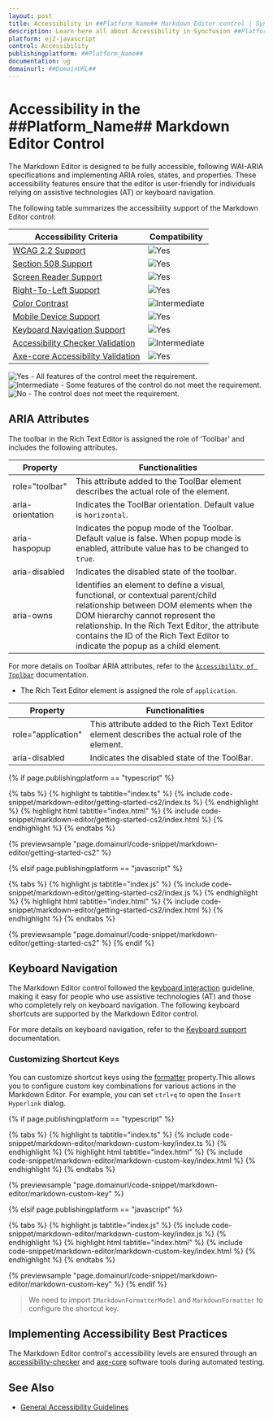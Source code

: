 ```yaml
---
layout: post
title: Accessibility in ##Platform_Name## Markdown Editor control | Syncfusion
description: Learn here all about Accessibility in Syncfusion ##Platform_Name## Markdown Editor control of Syncfusion Essential JS 2 and more.
platform: ej2-javascript
control: Accessibility
publishingplatform: ##Platform_Name##
documentation: ug
domainurl: ##DomainURL##
---
```


# Accessibility in the ##Platform_Name## Markdown Editor Control

The Markdown Editor is designed to be fully accessible, following WAI-ARIA specifications and implementing ARIA roles, states, and properties. These accessibility features ensure that the editor is user-friendly for individuals relying on assistive technologies (AT) or keyboard navigation. 

The following table summarizes the accessibility support of the Markdown Editor control: 

| Accessibility Criteria | Compatibility |
| -- | -- |
| [WCAG 2.2 Support](../common/accessibility#accessibility-standards) | <img src="https://cdn.syncfusion.com/content/images/documentation/full.png" alt="Yes"> |
| [Section 508 Support](../common/accessibility#accessibility-standards) | <img src="https://cdn.syncfusion.com/content/images/documentation/full.png" alt="Yes"> |
| [Screen Reader Support](../common/accessibility#screen-reader-support) | <img src="https://cdn.syncfusion.com/content/images/documentation/full.png" alt="Yes"> |
| [Right-To-Left Support](../common/accessibility#right-to-left-support) | <img src="https://cdn.syncfusion.com/content/images/documentation/full.png" alt="Yes"> |
| [Color Contrast](../common/accessibility#color-contrast) | <img src="https://cdn.syncfusion.com/content/images/documentation/partial.png" alt="Intermediate"> |
| [Mobile Device Support](../common/accessibility#mobile-device-support) | <img src="https://cdn.syncfusion.com/content/images/documentation/full.png" alt="Yes"> |
| [Keyboard Navigation Support](../common/accessibility#keyboard-navigation-support) | <img src="https://cdn.syncfusion.com/content/images/documentation/full.png" alt="Yes"> |
| [Accessibility Checker Validation](../common/accessibility#ensuring-accessibility) | <img src="https://cdn.syncfusion.com/content/images/documentation/partial.png" alt="Intermediate"> |
| [Axe-core Accessibility Validation](../common/accessibility#ensuring-accessibility) | <img src="https://cdn.syncfusion.com/content/images/documentation/full.png" alt="Yes"> |

<style>
    .post .post-content img {
        display: inline-block;
        margin: 0.5em 0;
    }
</style>

<div><img src="https://cdn.syncfusion.com/content/images/documentation/full.png" alt="Yes"> - All features of the control meet the requirement.</div>

<div><img src="https://cdn.syncfusion.com/content/images/documentation/partial.png" alt="Intermediate"> - Some features of the control do not meet the requirement.</div>

<div><img src="https://cdn.syncfusion.com/content/images/documentation/not-supported.png" alt="No"> - The control does not meet the requirement.</div>

## ARIA Attributes

The toolbar in the Rich Text Editor is assigned the role of 'Toolbar' and includes the following attributes.

| **Property** | **Functionalities** |
| --- | --- |
| role="toolbar" | This attribute added to the ToolBar element describes the actual role of the element. |
| aria-orientation     | Indicates the ToolBar orientation. Default value is `horizontal`. |
| aria-haspopup       | Indicates the popup mode of the Toolbar. Default value is false. When popup mode is enabled,  attribute value has to be changed to `true`. | |
| aria-disabled       | Indicates the disabled state of the toolbar. |
| aria-owns | Identifies an element to define a visual, functional, or contextual parent/child relationship between DOM elements when the DOM hierarchy cannot represent the relationship. In the Rich Text Editor, the attribute contains the ID of the Rich Text Editor to indicate the popup as a child element. |

For more details on Toolbar ARIA attributes, refer to the [`Accessibility of Toolbar`](../../toolbar/accessibility.html) documentation.

* The Rich Text Editor element is assigned the role of `application`.

| **Property** | **Functionalities** |
| --- | --- |
| role="application" | This attribute added to the Rich Text Editor element describes the actual role of the element. |
| aria-disabled       | Indicates the disabled state of the ToolBar. |

{% if page.publishingplatform == "typescript" %}

{% tabs %}
{% highlight ts tabtitle="index.ts" %}
{% include code-snippet/markdown-editor/getting-started-cs2/index.ts %}
{% endhighlight %}
{% highlight html tabtitle="index.html" %}
{% include code-snippet/markdown-editor/getting-started-cs2/index.html %}
{% endhighlight %}
{% endtabs %}
        
{% previewsample "page.domainurl/code-snippet/markdown-editor/getting-started-cs2" %}

{% elsif page.publishingplatform == "javascript" %}

{% tabs %}
{% highlight js tabtitle="index.js" %}
{% include code-snippet/markdown-editor/getting-started-cs2/index.js %}
{% endhighlight %}
{% highlight html tabtitle="index.html" %}
{% include code-snippet/markdown-editor/getting-started-cs2/index.html %}
{% endhighlight %}
{% endtabs %}

{% previewsample "page.domainurl/code-snippet/markdown-editor/getting-started-cs2" %}
{% endif %}

## Keyboard Navigation

The Markdown Editor control followed the [keyboard interaction](https://www.w3.org/WAI/ARIA/apg/patterns/alert/#keyboardinteraction) guideline, making it easy for people who use assistive technologies (AT) and those who completely rely on keyboard navigation. The following keyboard shortcuts are supported by the Markdown Editor control.

For more details on keyboard navigation, refer to the [Keyboard support](./keyboard-support) documentation. 

### Customizing Shortcut Keys

You can customize shortcut keys using the [formatter](../../api/rich-text-editor/#formatter) property.This allows you to configure custom key combinations for various actions in the Markdown Editor. For example, you can set `ctrl+q` to open the `Insert Hyperlink` dialog. 

{% if page.publishingplatform == "typescript" %}

{% tabs %}
{% highlight ts tabtitle="index.ts" %}
{% include code-snippet/markdown-editor/markdown-custom-key/index.ts %}
{% endhighlight %}
{% highlight html tabtitle="index.html" %}
{% include code-snippet/markdown-editor/markdown-custom-key/index.html %}
{% endhighlight %}
{% endtabs %}
        
{% previewsample "page.domainurl/code-snippet/markdown-editor/markdown-custom-key" %}

{% elsif page.publishingplatform == "javascript" %}

{% tabs %}
{% highlight js tabtitle="index.js" %}
{% include code-snippet/markdown-editor/markdown-custom-key/index.js %}
{% endhighlight %}
{% highlight html tabtitle="index.html" %}
{% include code-snippet/markdown-editor/markdown-custom-key/index.html %}
{% endhighlight %}
{% endtabs %}

{% previewsample "page.domainurl/code-snippet/markdown-editor/markdown-custom-key" %}
{% endif %}

> We need to import `IMarkdownFormatterModel` and `MarkdownFormatter` to configure the shortcut key.

## Implementing Accessibility Best Practices

The Markdown Editor control's accessibility levels are ensured through an [accessibility-checker](https://www.npmjs.com/package/accessibility-checker) and [axe-core](https://www.npmjs.com/package/axe-core) software tools during automated testing.

## See Also

* [General Accessibility Guidelines](../common/accessibility)